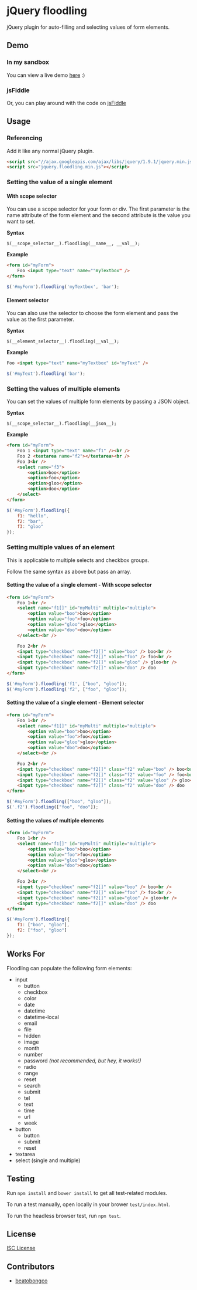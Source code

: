 jQuery floodling
=========

jQuery plugin for auto-filling and selecting values of form elements.

## Demo ##

### In my sandbox ###
You can view a live demo <a href="http://hyubs.com/floodling/">here</a> :)

### jsFiddle ###
Or, you can play around with the code on <a href="http://jsfiddle.net/hyubs/chm5P/">jsFiddle</a>


## Usage ##

### Referencing ###
Add it like any normal jQuery plugin.

```html
<script src="//ajax.googleapis.com/ajax/libs/jquery/1.9.1/jquery.min.js"></script>
<script src="jquery.floodling.min.js"></script>
```
### Setting the value of a single element ###

#### With scope selector ####
You can use a scope selector for your form or div. The first parameter is the name attribute of the form element and the second attribute is the value you want to set.

**Syntax**
```
$(__scope_selector__).floodling(__name__, __val__);
```

**Example**
```html
<form id="myForm">
	Foo <input type="text" name=""myTextbox" />
</form>
```

```javascript
$('#myForm').floodling('myTextbox', 'bar');
```

#### Element selector ####
You can also use the selector to choose the form element and pass the value as the first parameter.

**Syntax**
```
$(__element_selector__).floodling(__val__);
```

**Example**
```html
Foo <input type="text" name="myTextbox" id="myText" />
```

```javascript
$('#myText').floodling('bar');
```

### Setting the values of multiple elements ###

You can set the values of multiple form elements by passing a JSON object.

**Syntax**
```
$(__scope_selector__).floodling(__json__);
```

**Example**

```html
<form id="myForm">
	Foo 1 <input type="text" name="f1" /><br />
	Foo 2 <textarea name="f2"></textarea><br />
	Foo 3<br />
	<select name="f3">
		<option>boo</option>
		<option>foo</option>
		<option>gloo</option>
		<option>doo</option>
	</select>
</form>
```

```javascript
$('#myForm').floodling({
	f1: "hello",
	f2: "bar",
	f3: "gloo"
});
```

### Setting multiple values of an element ###

This is applicable to multiple selects and checkbox groups.

Follow the same syntax as above but pass an array.

#### Setting the value of a single element - With scope selector ####

```html
<form id="myForm">
	Foo 1<br />
	<select name="f1[]" id="myMulti" multiple="multiple">
		<option value="boo">boo</option>
		<option value="foo">foo</option>
		<option value="gloo">gloo</option>
		<option value="doo">doo</option>
	</select><br />

	Foo 2<br />
	<input type="checkbox" name="f2[]" value="boo" /> boo<br />
	<input type="checkbox" name="f2[]" value="foo" /> foo<br />
	<input type="checkbox" name="f2[]" value="gloo" /> gloo<br />
	<input type="checkbox" name="f2[]" value="doo" /> doo
</form>
```

```javascript
$('#myForm').floodling('f1', ["boo", "gloo"]);
$('#myForm').floodling('f2', ["foo", "gloo"]);
```

#### Setting the value of a single element - Element selector ####

```html
<form id="myForm">
	Foo 1<br />
	<select name="f1[]" id="myMulti" multiple="multiple">
		<option value="boo">boo</option>
		<option value="foo">foo</option>
		<option value="gloo">gloo</option>
		<option value="doo">doo</option>
	</select><br />

	Foo 2<br />
	<input type="checkbox" name="f2[]" class="f2" value="boo" /> boo<br />
	<input type="checkbox" name="f2[]" class="f2" value="foo" /> foo<br />
	<input type="checkbox" name="f2[]" class="f2" value="gloo" /> gloo<br />
	<input type="checkbox" name="f2[]" class="f2" value="doo" /> doo
</form>
```

```javascript
$('#myForm').floodling(["boo", "gloo"]);
$('.f2').floodling(["foo", "doo"]);
```

#### Setting the values of multiple elements ####

```html
<form id="myForm">
	Foo 1<br />
	<select name="f1[]" id="myMulti" multiple="multiple">
		<option value="boo">boo</option>
		<option value="foo">foo</option>
		<option value="gloo">gloo</option>
		<option value="doo">doo</option>
	</select><br />

	Foo 2<br />
	<input type="checkbox" name="f2[]" value="boo" /> boo<br />
	<input type="checkbox" name="f2[]" value="foo" /> foo<br />
	<input type="checkbox" name="f2[]" value="gloo" /> gloo<br />
	<input type="checkbox" name="f2[]" value="doo" /> doo
</form>
```

```javascript
$('#myForm').floodling({
	f1: ["boo", "gloo"],
	f2: ["foo", "gloo"]
});
```



## Works For ##

Floodling can populate the following form elements:

*	input
	*	button
	*	checkbox
	*	color
	*	date
	*	datetime
	*	datetime-local
	*	email
	*	file
	*	hidden
	*	image
	*	month
	*	number
	*	password _(not recommended, but hey, it works!)_
	*	radio
	*	range
	*	reset
	*	search
	*	submit
	*	tel
	*	text
	*	time
	*	url
	*	week
*	button
	*	button
	*	submit
	*	reset
*	textarea
*	select (single and multiple)


## Testing ##

Run `npm install` and `bower install` to get all test-related modules.

To run a test manually, open locally in your brower `test/index.html`.

To run the headless browser test, run `npm test`.

## License ##

[ISC License](https://github.com/hyubs/floodling/blob/master/LICENSE)


## Contributors ##

*	[beatobongco](https://github.com/beatobongco)

